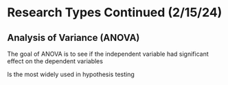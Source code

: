 # Research Types Continued (2/15/24)

## Analysis of Variance (ANOVA)

The goal of ANOVA is to see if the independent variable had significant effect on the dependent variables

Is the most widely used in hypothesis testing

